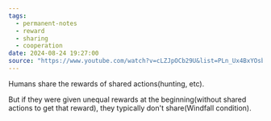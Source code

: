 ```yaml
---
tags:
  - permanent-notes
  - reward 
  - sharing 
  - cooperation 
date: 2024-08-24 19:27:00
source: "https://www.youtube.com/watch?v=cLZJpOCb29U&list=PLn_Ux4BxYOsbWCla05aYYGFHHnbScqyrt&index=4"
---
```


Humans share the rewards of shared actions(hunting, etc).

But if they were given unequal rewards at the beginning(without shared actions to get that reward), they typically don't share(Windfall condition). 